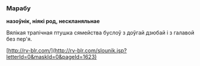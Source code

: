 ### Марабу
**назоўнік, ніякі род, нескланяльнае**

Вялікая трапічная птушка сямейства буслоў з доўгай дзюбай і з галавой без пер'я.

<a rel="author">[http://rv-blr.com/](http://rv-blr.com/slounik.jsp?letterId=0&maskId=0&pageId=1623)</a>
